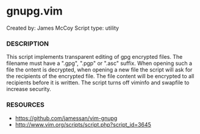 # gnupg.vim

Created by: James McCoy
Script type: utility

### DESCRIPTION
This script implements transparent editing of gpg encrypted files. The filename
must have a ".gpg", ".pgp" or ".asc" suffix. When opening such a file the 
ontent is decrypted, when opening a new file the script will ask for the
recipients of the encrypted file. The file content will be encrypted to all
recipients before it is written. The script turns off viminfo and swapfile to
increase security. 

### RESOURCES
  - https://github.com/jamessan/vim-gnupg
  - http://www.vim.org/scripts/script.php?script_id=3645

